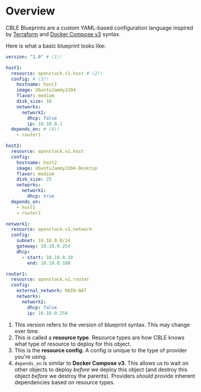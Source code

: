 # Overview

CBLE Blueprints are a custom YAML-based configuration language inspired by [Terraform](https://developer.hashicorp.com/terraform/language/syntax/configuration) and [Docker Compose v3](https://docs.docker.com/compose/compose-file/compose-file-v3/) syntax.

Here is what a basic blueprint looks like:

```yaml title="openstack-example.yaml"
version: "1.0" # (1)!

host1:
  resource: openstack.v1.host # (2)!
  config: # (3)!
    hostname: host1
    image: UbuntuJammy2204
    flavor: medium
    disk_size: 10
    networks:
      network1:
        dhcp: false
        ip: 10.10.0.1
  depends_on: # (4)!
    - router1

host2:
  resource: openstack.v1.host
  config:
    hostname: host2
    image: UbuntuJammy2204-Desktop
    flavor: medium
    disk_size: 25
    networks:
      network1:
        dhcp: true
  depends_on:
    - host1
    - router1

network1:
  resource: openstack.v1.network
  config:
    subnet: 10.10.0.0/24
    gateway: 10.10.0.254
    dhcp:
      - start: 10.10.0.10
        end: 10.10.0.100

router1:
  resource: openstack.v1.router
  config:
    external_network: MAIN-NAT
    networks:
      network1:
        dhcp: false
        ip: 10.10.0.254
```

1. This version refers to the version of blueprint syntax. This may change over time.
2. This is called a **resource type**. Resource types are how CBLE knows what type of resource to deploy for this object.
3. This is the **resource config**. A config is unique to the type of provider you're using.
4. `depends_on` is similar to **Docker Compose v3**. This allows us to wait on other objects to deploy _before_ we deploy this object (and destroy this object _before_ we destroy the parents). Providers _should_ provide inherent dependencies based on resource types.
